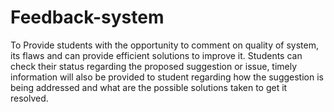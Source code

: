 # Feedback-system
To Provide  students with the opportunity to comment on quality of system, its flaws and can provide efficient solutions to improve it.  Students can check their status regarding the proposed suggestion or issue, timely information will also be provided to student regarding how the suggestion is being addressed and what are the possible solutions taken to get it resolved.
